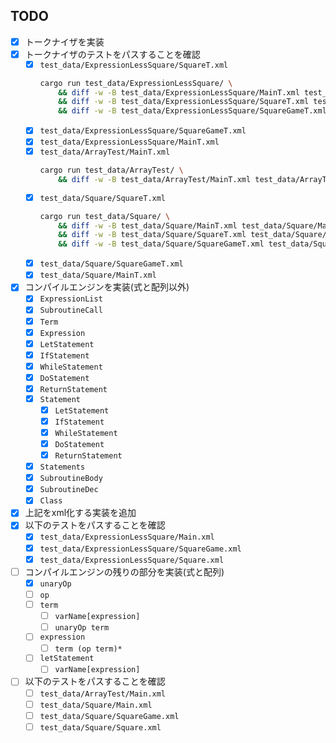 ## TODO
- [x] トークナイザを実装
- [x] トークナイザのテストをパスすることを確認
    - [x] `test_data/ExpressionLessSquare/SquareT.xml`
        ```sh
        cargo run test_data/ExpressionLessSquare/ \
            && diff -w -B test_data/ExpressionLessSquare/MainT.xml test_data/ExpressionLessSquare/Main.gen.xml \
            && diff -w -B test_data/ExpressionLessSquare/SquareT.xml test_data/ExpressionLessSquare/Square.gen.xml \
            && diff -w -B test_data/ExpressionLessSquare/SquareGameT.xml test_data/ExpressionLessSquare/SquareGame.gen.xml 
        ```
    - [x] `test_data/ExpressionLessSquare/SquareGameT.xml`
    - [x] `test_data/ExpressionLessSquare/MainT.xml`
    - [x] `test_data/ArrayTest/MainT.xml`
        ```sh
        cargo run test_data/ArrayTest/ \
            && diff -w -B test_data/ArrayTest/MainT.xml test_data/ArrayTest/Main.gen.xml
        ```
    - [x] `test_data/Square/SquareT.xml`
        ```sh
        cargo run test_data/Square/ \
            && diff -w -B test_data/Square/MainT.xml test_data/Square/Main.gen.xml \
            && diff -w -B test_data/Square/SquareT.xml test_data/Square/Square.gen.xml \
            && diff -w -B test_data/Square/SquareGameT.xml test_data/Square/SquareGame.gen.xml 
        ```
    - [x] `test_data/Square/SquareGameT.xml`
    - [x] `test_data/Square/MainT.xml`
- [x] コンパイルエンジンを実装(式と配列以外)
    - [x] `ExpressionList`
    - [x] `SubroutineCall`
    - [x] `Term`
    - [x] `Expression`
    - [x] `LetStatement`
    - [x] `IfStatement`
    - [x] `WhileStatement`
    - [x] `DoStatement`
    - [x] `ReturnStatement`
    - [x] `Statement`
        - [x] `LetStatement`
        - [x] `IfStatement`
        - [x] `WhileStatement`
        - [x] `DoStatement`
        - [x] `ReturnStatement`
    - [x] `Statements`
    - [x] `SubroutineBody`
    - [x] `SubroutineDec`
    - [x] `Class`
- [x] 上記をxml化する実装を追加
- [x] 以下のテストをパスすることを確認
    - [x] `test_data/ExpressionLessSquare/Main.xml`
    - [x] `test_data/ExpressionLessSquare/SquareGame.xml`
    - [x] `test_data/ExpressionLessSquare/Square.xml`
- [ ] コンパイルエンジンの残りの部分を実装(式と配列)
    - [x] `unaryOp`
    - [ ] `op`
    - [ ] `term`
        - [ ] `varName[expression]`
        - [ ] `unaryOp term`
    - [ ] `expression`
        - [ ] `term (op term)*`
    - [ ] `letStatement`
        - [ ] `varName[expression]`
- [ ] 以下のテストをパスすることを確認
    - [ ] `test_data/ArrayTest/Main.xml`
    - [ ] `test_data/Square/Main.xml`
    - [ ] `test_data/Square/SquareGame.xml`
    - [ ] `test_data/Square/Square.xml`
